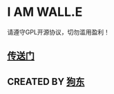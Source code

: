 # I AM WALL.E
请遵守GPL开源协议，切勿滥用盈利！
## [传送门](https://www.baidu.com)
## CREATED BY [狗东](https://www.jd.com)
